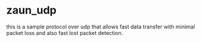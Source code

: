 # zaun_udp
this is a sample protocol over udp that allows fast data transfer with minimal packet loss and also fast lost packet detection.
